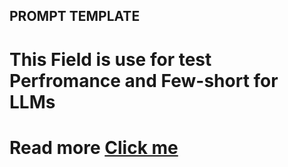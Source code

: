 ## PROMPT TEMPLATE

# This Field is use for test Perfromance and Few-short for LLMs
# Read more [Click me](https://www.promptingguide.ai/introduction/settings)
